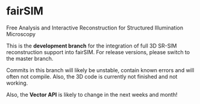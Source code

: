 # fairSIM
Free Analysis and Interactive Reconstruction for Structured Illumination Microscopy

This is the **development branch** for the integration of full 3D SR-SIM reconstruction
support into fairSIM. For release versions, please switch to the master branch.

Commits in this branch will likely be unstable, contain known 
errors and will often not compile. Also, the 3D code is currently not finished and
not working.

Also, the **Vector API** is likely to change in the next weeks and month!


